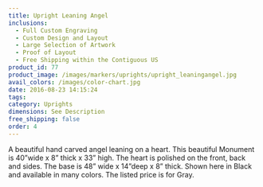 ```yaml
---
title: Upright Leaning Angel
inclusions:
  - Full Custom Engraving
  - Custom Design and Layout
  - Large Selection of Artwork
  - Proof of Layout
  - Free Shipping within the Contiguous US
product_id: 77 
product_image: /images/markers/uprights/upright_leaningangel.jpg
avail_colors: /images/color-chart.jpg
date: 2016-08-23 14:15:24
tags:
category: Uprights
dimensions: See Description
free_shipping: false
order: 4
---
```

A beautiful hand carved angel leaning on a heart. This beautiful Monument is 40”wide x 8” thick x 33” high. The heart is polished on the front, back and sides. The base is 48” wide x 14”deep x 8” thick. Shown here in Black and available in many colors. The listed price is for Gray.